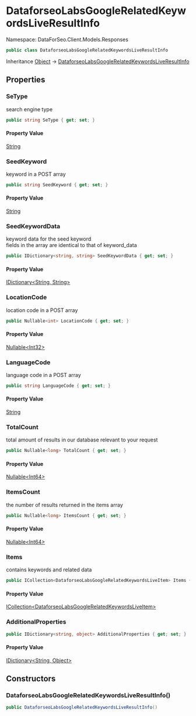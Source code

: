 # DataforseoLabsGoogleRelatedKeywordsLiveResultInfo

Namespace: DataForSeo.Client.Models.Responses

```csharp
public class DataforseoLabsGoogleRelatedKeywordsLiveResultInfo
```

Inheritance [Object](https://docs.microsoft.com/en-us/dotnet/api/system.object) → [DataforseoLabsGoogleRelatedKeywordsLiveResultInfo](./dataforseo.client.models.responses.dataforseolabsgooglerelatedkeywordsliveresultinfo.md)

## Properties

### **SeType**

search engine type

```csharp
public string SeType { get; set; }
```

#### Property Value

[String](https://docs.microsoft.com/en-us/dotnet/api/system.string)<br>

### **SeedKeyword**

keyword in a POST array

```csharp
public string SeedKeyword { get; set; }
```

#### Property Value

[String](https://docs.microsoft.com/en-us/dotnet/api/system.string)<br>

### **SeedKeywordData**

keyword data for the seed keyword
 <br>fields in the array are identical to that of keyword_data

```csharp
public IDictionary<string, string> SeedKeywordData { get; set; }
```

#### Property Value

[IDictionary&lt;String, String&gt;](https://docs.microsoft.com/en-us/dotnet/api/system.collections.generic.idictionary-2)<br>

### **LocationCode**

location code in a POST array

```csharp
public Nullable<int> LocationCode { get; set; }
```

#### Property Value

[Nullable&lt;Int32&gt;](https://docs.microsoft.com/en-us/dotnet/api/system.nullable-1)<br>

### **LanguageCode**

language code in a POST array

```csharp
public string LanguageCode { get; set; }
```

#### Property Value

[String](https://docs.microsoft.com/en-us/dotnet/api/system.string)<br>

### **TotalCount**

total amount of results in our database relevant to your request

```csharp
public Nullable<long> TotalCount { get; set; }
```

#### Property Value

[Nullable&lt;Int64&gt;](https://docs.microsoft.com/en-us/dotnet/api/system.nullable-1)<br>

### **ItemsCount**

the number of results returned in the items array

```csharp
public Nullable<long> ItemsCount { get; set; }
```

#### Property Value

[Nullable&lt;Int64&gt;](https://docs.microsoft.com/en-us/dotnet/api/system.nullable-1)<br>

### **Items**

contains keywords and related data

```csharp
public ICollection<DataforseoLabsGoogleRelatedKeywordsLiveItem> Items { get; set; }
```

#### Property Value

[ICollection&lt;DataforseoLabsGoogleRelatedKeywordsLiveItem&gt;](./dataforseo.client.models.dataforseolabsgooglerelatedkeywordsliveitem.md)<br>

### **AdditionalProperties**

```csharp
public IDictionary<string, object> AdditionalProperties { get; set; }
```

#### Property Value

[IDictionary&lt;String, Object&gt;](https://docs.microsoft.com/en-us/dotnet/api/system.collections.generic.idictionary-2)<br>

## Constructors

### **DataforseoLabsGoogleRelatedKeywordsLiveResultInfo()**

```csharp
public DataforseoLabsGoogleRelatedKeywordsLiveResultInfo()
```
